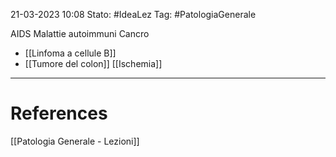 21-03-2023 10:08
Stato: #IdeaLez
Tag: #PatologiaGenerale 

AIDS
Malattie autoimmuni
Cancro
- [[Linfoma a cellule B]]
- [[Tumore del colon]]
[[Ischemia]]


---
# References 

[[Patologia Generale - Lezioni]]